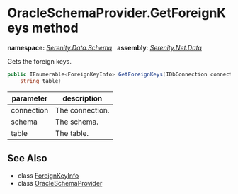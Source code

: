 # OracleSchemaProvider.GetForeignKeys method
**namespace:** *[Serenity.Data.Schema](../../README.md#serenity.data.schema-namespace)*   **assembly**: *[Serenity.Net.Data](../../README.md)*

Gets the foreign keys.

```csharp
public IEnumerable<ForeignKeyInfo> GetForeignKeys(IDbConnection connection, string schema, 
    string table)
```

| parameter | description |
| --- | --- |
| connection | The connection. |
| schema | The schema. |
| table | The table. |

## See Also

* class [ForeignKeyInfo](../ForeignKeyInfo.md)
* class [OracleSchemaProvider](../OracleSchemaProvider.md)